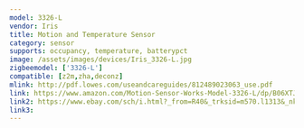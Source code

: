 ```yaml
---
model: 3326-L
vendor: Iris
title: Motion and Temperature Sensor
category: sensor
supports: occupancy, temperature, batterypct
image: /assets/images/devices/Iris_3326-L.jpg
zigbeemodel: ['3326-L']
compatible: [z2m,zha,deconz]
mlink: http://pdf.lowes.com/useandcareguides/812489023063_use.pdf
link: https://www.amazon.com/Motion-Sensor-Works-Model-3326-L/dp/B06XTJFWS8
link2: https://www.ebay.com/sch/i.html?_from=R40&_trksid=m570.l1313&_nkw=iris+3326-l&_sacat=0
link3: 
---
```

